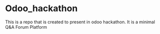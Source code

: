 # Odoo_hackathon
This is a repo that is created to present in odoo hackathon. It is a minimal Q&A Forum Platform
